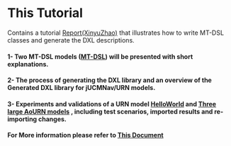 
# This Tutorial 
Contains a tutorial [Report(XinyuZhao)](Report(XinyuZhao).pdf) that illustrates how to write MT-DSL classes and generate the DXL descriptions. 

#### 1- Two MT-DSL models ([MT-DSL](MT-DSL/)) will be presented with short explanations.
#### 2- The process of generating the DXL library and an overview of the Generated DXL library for jUCMNav/URN models. 
#### 3- Experiments and validations of a URN model [HelloWorld](jucm%20Files/) and [Three large AoURN models](jucm%20Files/) , including test scenarios, imported results and re-importing changes. 

#### For More information please refer to [This Document](Rahman_Anisur_2013_thesis.pdf)
